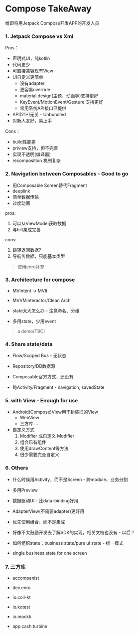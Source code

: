 # Compose TakeAway

给即将用Jetpack Compose开发APP的开发人员

### 1. Jetpack Compose vs Xml

Pros：

- 声明式UI，纯kotlin
- 代码更少
- 可直接兼容现有View
- UI自定义更简单
  - 没有adapter
  - 更容易override
  - material design(主题、动画等)支持更好
  - KeyEvent/MotionEvent/Gesture 支持更好
  - 常用系统API接口已提供
- API(21+)无关 - Unbundled
- 对新人友好，易上手

Cons：

- build性能差
- priview支持，但不完善
- 实现不透明(编译器)
- recomposition 机制复杂

### 2. Navigation between Composables - Good to go

- 用Composable Screen替代Fragment
- deeplink
- 简单数据传输
- 过度动画

pros:

1. 可以从ViewModel获取数据
2. 与hilt集成完善

cons:

1. 跳转返回数据?
2. 导航传数据，只能基本类型

> 使用enro补充

### 3. Architecture for compose

- MVIntent -> MVIi
- MVVMinteractor/Clean Arch

- state太大怎么办 - 注意命名、分组

- 多用state，少用event

> a demo(TBC)

### 4. Share state/data

- Flow/Scoped Bus - 无状态
- Repository/DB数据源

- Composable官方方式，还没有
- 跨Activity/Fragment - navigation, savedState

### 5. with View - Enough for use

- Android(Compose)View用于封装旧的View
  - WebView
  - 三方库
  ...
- 自定义方式
  1. Modifier 或自定义 Modifier
  2. 组合已有组件
  3. 使用drawContent等方法
  4. 很少需要完全自定义

### 6. Others

- 什么时候用Activity，而不是Screen - 跨module、业务分割

- 多用Preview
- 数据驱动UI - 比data-binding好用
- AdapterView(不需要adapter)更好用
- 优先使用组合，而不是集成
- 好像不太鼓励开发去了解SDK的实现，相关文档也没有 - 以后？

- 如何组织state：business state/pure ui state - 统一模式
- single business state for one screen

### 7. 三方库

- accompanist
- dev.enro
- io.coil-kt

- io.kotest
- io.mockk
- app.cash.turbine
